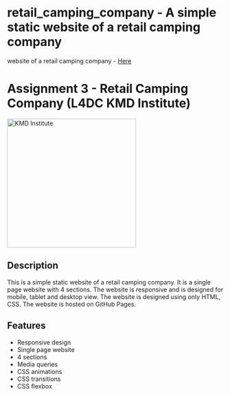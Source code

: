 # retail_camping_company - A simple static website of a retail camping company
website of a retail camping company - <a href="https://mtk246.github.io/retail_camping_company/"> Here </a>
<h1> Assignment 3 - Retail Camping Company (L4DC KMD Institute) </h1>

<img src="https://tse2.mm.bing.net/th?id=OIP.e6-5wtpyd_I1ZTgw7XYvbgAAAA&pid=Api" alt="KMD Institute" width="300" height="auto">

## Description
This is a simple static website of a retail camping company. It is a single page website with 4 sections. The website is responsive and is designed for mobile, tablet and desktop view. The website is designed using only HTML, CSS. The website is hosted on GitHub Pages.

## Features
- Responsive design
- Single page website
- 4 sections
- Media queries
- CSS animations
- CSS transitions
- CSS flexbox